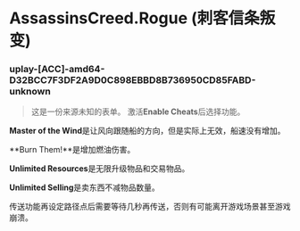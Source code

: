 # AssassinsCreed.Rogue (刺客信条叛变)

### uplay-[ACC]-amd64-D32BCC7F3DF2A9D0C898EBBD8B736950CD85FABD-unknown
> 这是一份来源未知的表单。
激活**Enable Cheats**后选择功能。

**Master of the Wind**是让风向跟随船的方向，但是实际上无效，船速没有增加。

**Burn Them!**是增加燃油伤害。

**Unlimited Resources**是无限升级物品和交易物品。

**Unlimited Selling**是卖东西不减物品数量。

传送功能再设定路径点后需要等待几秒再传送，否则有可能离开游戏场景甚至游戏崩溃。